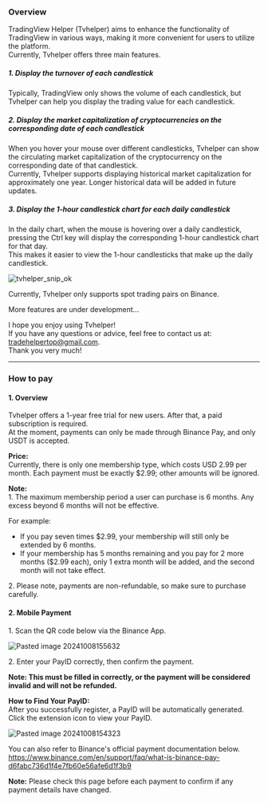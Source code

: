 ### Overview

TradingView Helper (Tvhelper) aims to enhance the functionality of TradingView in various ways, making it more convenient for users to utilize the platform.   
Currently, Tvhelper offers three main features.

##### 1. Display the turnover of each candlestick

Typically, TradingView only shows the volume of each candlestick, but Tvhelper can help you display the trading value for each candlestick.  

##### 2. Display the market capitalization of cryptocurrencies on the corresponding date of each candlestick

When you hover your mouse over different candlesticks, Tvhelper can show the circulating market capitalization of the cryptocurrency on the corresponding date of that candlestick.    
Currently, Tvhelper supports displaying historical market capitalization for approximately one year. Longer historical data will be added in future updates.  

##### 3. Display the 1-hour candlestick chart for each daily candlestick

In the daily chart, when the mouse is hovering over a daily candlestick, pressing the Ctrl key will display the corresponding 1-hour candlestick chart for that day.  
This makes it easier to view the 1-hour candlesticks that make up the daily candlestick.  

![tvhelper_snip_ok](https://github.com/user-attachments/assets/6c39cd16-ce14-466f-9591-d6c9a77dcbcc)


Currently, Tvhelper only supports spot trading pairs on Binance.  

More features are under development...    

I hope you enjoy using Tvhelper!    
If you have any questions or advice, feel free to contact us at: tradehelpertop@gmail.com.    
Thank you very much!  

---

### How to pay

#### 1. Overview

Tvhelper offers a 1-year free trial for new users. After that, a paid subscription is required.   
At the moment, payments can only be made through Binance Pay, and only USDT is accepted.  

**Price:**  
Currently, there is only one membership type, which costs USD 2.99 per month. Each payment must be exactly $2.99; other amounts will be ignored.  

**Note:**   
1\. The maximum membership period a user can purchase is 6 months. Any excess beyond 6 months will not be effective.   

For example:    
- If you pay seven times $2.99, your membership will still only be extended by 6 months.  
- If your membership has 5 months remaining and you pay for 2 more months ($2.99 each), only 1 extra month will be added, and the second month will not take effect.  

2\.  Please note, payments are non-refundable, so make sure to purchase carefully.  

  
   
  
  
#### 2. Mobile Payment

1\. Scan the QR code below via the Binance App.    

![Pasted image 20241008155632](https://github.com/user-attachments/assets/d486312e-17dc-49e1-b47d-a1c59d4556a1)

2\. Enter your PayID correctly, then confirm the payment.  

**Note: This must be filled in correctly, or the payment will be considered invalid and will not be refunded.**


**How to Find Your PayID:**  
After you successfully register, a PayID will be automatically generated. Click the extension icon to view your PayID.  

![Pasted image 20241008154323](https://github.com/user-attachments/assets/924e1d39-475a-4a19-9195-e232e073f9fa)


You can also refer to Binance's official payment documentation below.   
https://www.binance.com/en/support/faq/what-is-binance-pay-d6fabc736d1f4e7fb60e56afe6d1f3b9  

**Note:** Please check this page before each payment to confirm if any payment details have changed.
